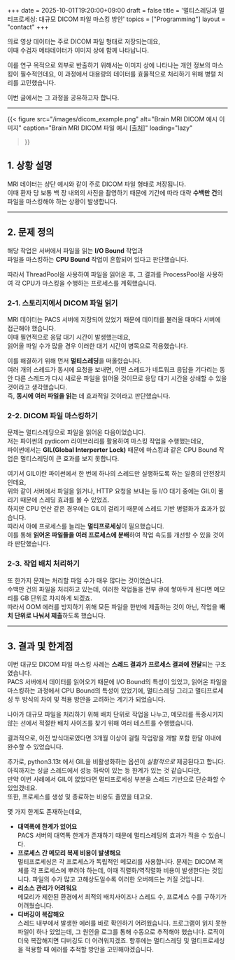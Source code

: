+++
date = 2025-10-01T19:20:00+09:00
draft = false
title = '멀티스레딩과 멀티프로세싱: 대규모 DICOM 파일 마스킹 방안'
topics = ["Programming"]
layout = "contact"
+++

의료 영상 데이터는 주로 DICOM 파일 형태로 저장되는데요,  
이때 수검자 메타데이터가 이미지 상에 함께 나타납니다.  

이를 연구 목적으로 외부로 반출하기 위해서는 이미지 상에 나타나는 개인 정보의 마스킹이 필수적인데요, 이 과정에서 대용량의 데이터를 효율적으로 처리하기 위해 병렬 처리를 고민했습니다.

이번 글에서는 그 과정을 공유하고자 합니다.  

---

{{< figure
  src="/images/dicom_example.png"
  alt="Brain MRI DICOM 예시 이미지"
  caption="Brain MRI DICOM 파일 예시 <a href='https://www.magnetomworld.siemens-healthineers.com/korean-dicom-image-gallery' target='_blank'>[출처]</a>"
  loading="lazy"
>}}

## 1. 상황 설명

MRI 데이터는 상단 예시와 같이 주로 DICOM 파일 형태로 저장됩니다.  
이때 환자 당 보통 백 장 내외의 사진을 촬영하기 때문에 기간에 따라 대략 **수백만 건**의 파일을 마스킹해야 하는 상황이 발생합니다.

---

## 2. 문제 정의

해당 작업은 서버에서 파일을 읽는 **I/O Bound** 작업과  
파일을 마스킹하는 **CPU Bound** 작업이 혼합되어 있다고 판단했습니다.  

따라서 ThreadPool을 사용하여 파일을 읽어온 후, 그 결과를 ProcessPool을 사용하여 각 CPU가 마스킹을 수행하는 프로세스를 계획했습니다.

### 2-1. 스토리지에서 DICOM 파일 읽기

MRI 데이터는 PACS 서버에 저장되어 있었기 때문에 데이터를 불러올 때마다 서버에 접근해야 했습니다.  
이때 필연적으로 응답 대기 시간이 발생했는데요,  
읽어올 파일 수가 많을 경우 이러한 대기 시간이 병목으로 작용했습니다.

이를 해결하기 위해 먼저 **멀티스레딩**을 떠올렸습니다.  
여러 개의 스레드가 동시에 요청을 보내면, 어떤 스레드가 네트워크 응답을 기다리는 동안 다른 스레드가 다시 새로운 파일을 읽어올 것이므로 응답 대기 시간을 상쇄할 수 있을 것이라고 생각했습니다.  
즉, **동시에 여러 파일을 읽는** 데 효과적일 것이라고 판단했습니다.

### 2-2. DICOM 파일 마스킹하기

문제는 멀티스레딩으로 파일을 읽어온 다음이었습니다.  
저는 파이썬의 pydicom 라이브러리를 활용하여 마스킹 작업을 수행했는데요,  
파이썬에서는 **GIL(Global Interperter Lock)** 때문에 마스킹과 같은 CPU Bound 작업은 멀티스레딩이 큰 효과를 보지 못합니다.

여기서 GIL이란 파이썬에서 한 번에 하나의 스레드만 실행하도록 하는 일종의 안전장치인데요,  
위와 같이 서버에서 파일을 읽거나, HTTP 요청을 보내는 등 I/O 대기 중에는 GIL이 풀리기 때문에 스레딩 효과를 볼 수 있었죠.  
하지만 CPU 연산 같은 경우에는 GIL이 걸리기 때문에 스레드 기반 병렬화가 효과가 없습니다.  
따라서 아예 프로세스를 늘리는 **멀티프로세싱**이 필요했습니다.  
이를 통해 **읽어온 파일들을 여러 프로세스에 분배**하여 작업 속도를 개선할 수 있을 것이라 판단했습니다.

### 2-3. 작업 배치 처리하기

또 한가지 문제는 처리할 파일 수가 매우 많다는 것이었습니다.  
수백만 건의 파일을 처리하고 있는데, 이러한 작업들을 전부 큐에 쌓아두게 된다면 메모리를 GB 단위로 차지하게 되겠죠.  
따라서 OOM 에러를 방지하기 위해 모든 파일을 한번에 제출하는 것이 아닌, 작업을 **배치 단위로 나눠서 제출**하도록 했습니다.

---

## 3. 결과 및 한계점

이번 대규모 DICOM 파일 마스킹 사례는 **스레드 결과가 프로세스 결과에 전달**되는 구조였습니다.  
PACS 서버에서 데이터를 읽어오기 때문에 I/O Bound의 특성이 있었고, 읽어온 파일을 마스킹하는 과정에서 CPU Bound의 특성이 있었기에, 멀티스레딩 그리고 멀티프로세싱 두 방식의 차이 및 적용 방안을 고려하는 계기가 되었습니다.

나아가 대규모 파일을 처리하기 위해 배치 단위로 작업을 나누고, 메모리를 폭증시키지 않는 선에서 적절한 배치 사이즈를 찾기 위해 여러 테스트를 수행했습니다.

결과적으로, 이전 방식대로였다면 3개월 이상이 걸릴 작업량을 개발 포함 한달 이내에 완수할 수 있었습니다.

추가로, python3.13t 에서 GIL을 비활성화하는 옵션이 *실험적으로* 제공된다고 합니다.  
아직까지는 싱글 스레드에서 성능 하락이 있는 등 한계가 있는 것 같습니다만,  
만약 이번 사례에서 GIL이 없었다면 멀티프로세싱 부분을 스레드 기반으로 단순화할 수 있었겠네요.  
또한, 프로세스를 생성 및 종료하는 비용도 줄였을 테고요.

몇 가지 한계도 존재하는데요,  
- **대역폭에 한계가 있어요**  
    PACS 서버의 대역폭 한계가 존재하기 때문에 멀티스레딩의 효과가 적을 수 있습니다.  
- **프로세스 간 메모리 복제 비용이 발생해요**  
    멀티프로세싱은 각 프로세스가 독립적인 메모리를 사용합니다. 문제는 DICOM 객체를 각 프로세스에 뿌려야 하는데, 이때 직렬화/역직렬화 비용이 발생한다는 것입니다. 파일의 수가 많고 고해상도일수록 이러한 오버헤드는 커질 것입니다.  
- **리소스 관리가 어려워요**  
    메모리가 제한된 환경에서 최적의 배치사이즈나 스레드 수, 프로세스 수를 구하기가 어려웠습니다.  
- **디버깅이 복잡해요**  
    스레드 내부에서 발생한 에러를 바로 확인하기 어려웠습니다. 프로그램이 읽지 못한 파일이 하나 있었는데, 그 원인을 로그를 통해 수동으로 추적해야 했습니다. 로직이 더욱 복잡해지면 디버깅도 더 어려워지겠죠. 향후에는 멀티스레딩 및 멀티프로세싱을 적용할 때 에러를 추적할 방안을 고민해야겠습니다.
